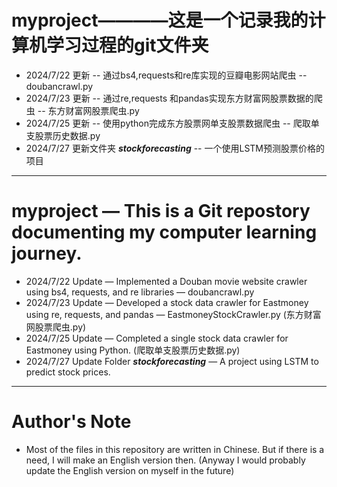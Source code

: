# myproject————这是一个记录我的计算机学习过程的git文件夹
- 2024/7/22 更新 -- 通过bs4,requests和re库实现的豆瓣电影网站爬虫 -- doubancrawl.py
- 2024/7/23 更新 -- 通过re,requests 和pandas实现东方财富网股票数据的爬虫 -- 东方财富网股票爬虫.py
- 2024/7/25 更新 -- 使用python完成东方股票网单支股票数据爬虫 -- 爬取单支股票历史数据.py
- 2024/7/27 更新文件夹 ***stockforecasting*** -- 一个使用LSTM预测股票价格的项目

---
# myproject — This is a Git repostory documenting my computer learning journey.
- 2024/7/22 Update — Implemented a Douban movie website crawler using bs4, requests, and re libraries — doubancrawl.py
- 2024/7/23 Update — Developed a stock data crawler for Eastmoney using re, requests, and pandas — EastmoneyStockCrawler.py (东方财富网股票爬虫.py)
- 2024/7/25 Update — Completed a single stock data crawler for Eastmoney using Python. (爬取单支股票历史数据.py)
- 2024/7/27 Update Folder ***stockforecasting*** — A project using LSTM to predict stock prices.
---

# Author's Note
- Most of the files in this repository are written in Chinese. But if there is a need, I will make an English version then. (Anyway I would probably update the English version on myself in the future)
